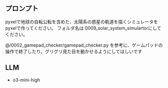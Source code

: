 ## プロンプト

pyxelで地球の自転公転を含めた、太陽系の惑星の軌道を描くシミュレータをpyxelで作ってください。
フォルダ名は 0009_solar_system_simulartorにしてください。

@/0002_gamepad_checker/gamepad_checker.py を参考に、ゲームパッドの操作で終了したり、グリグリ見た目を動かせるようにしてほしいです

## LLM

- o3-mini-high
